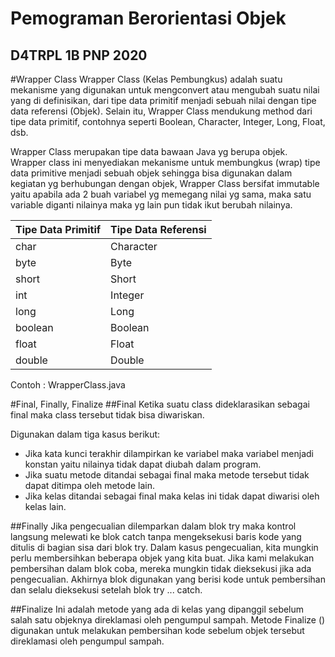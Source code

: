 # Pemograman Berorientasi Objek 
## D4TRPL 1B PNP 2020

#Wrapper Class
Wrapper Class (Kelas Pembungkus) adalah suatu mekanisme yang digunakan untuk mengconvert atau mengubah suatu nilai yang di definisikan, dari tipe data primitif menjadi sebuah nilai dengan tipe data referensi (Objek). Selain itu, Wrapper Class mendukung method dari tipe data primitif, contohnya seperti Boolean, Character, Integer, Long, Float, dsb.

Wrapper Class merupakan tipe data bawaan Java yg berupa objek. Wrapper class ini menyediakan mekanisme untuk membungkus (wrap) tipe data primitive menjadi sebuah objek sehingga bisa digunakan dalam kegiatan yg berhubungan dengan objek, Wrapper Class bersifat immutable yaitu apabila ada 2 buah variabel yg memegang nilai yg sama, maka satu variable diganti nilainya maka yg lain pun tidak ikut berubah nilainya.

|Tipe Data Primitif|	Tipe Data Referensi|
|--|--|
|char|	Character|
|byte|	Byte|
|short|	Short|
|int|	Integer|
|long|	Long|
|boolean|	Boolean
|float|	Float|
|double|	Double|

Contoh : WrapperClass.java

#Final, Finally, Finalize
##Final
Ketika suatu class dideklarasikan sebagai final maka class tersebut tidak bisa diwariskan.

Digunakan dalam tiga kasus berikut:
- Jika kata kunci terakhir dilampirkan ke variabel maka variabel menjadi konstan yaitu nilainya tidak dapat diubah dalam program.
- Jika suatu metode ditandai sebagai final maka metode tersebut tidak dapat ditimpa oleh metode lain.
- Jika kelas ditandai sebagai final maka kelas ini tidak dapat diwarisi oleh kelas lain.

##Finally
Jika pengecualian dilemparkan dalam blok try maka kontrol langsung melewati ke blok catch tanpa mengeksekusi baris kode yang ditulis di bagian sisa dari blok try. Dalam kasus pengecualian, kita mungkin perlu membersihkan beberapa objek yang kita buat. Jika kami melakukan pembersihan dalam blok coba, mereka mungkin tidak dieksekusi jika ada pengecualian. Akhirnya blok digunakan yang berisi kode untuk pembersihan dan selalu dieksekusi setelah blok try ... catch.

##Finalize
Ini adalah metode yang ada di kelas yang dipanggil sebelum salah satu objeknya direklamasi oleh pengumpul sampah. Metode Finalize () digunakan untuk melakukan pembersihan kode sebelum objek tersebut direklamasi oleh pengumpul sampah.
